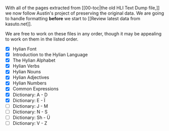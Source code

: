With all of the pages extracted from [[00-toc|the old HLI Text Dump file,]] we now follow Austin's project of preserving the original data. We are going to handle formatting **before** we start to [[Review latest data from kasuto.net]].

We are free to work on these files in any order, though it may be appealing to work on them in the listed order.

+ [x] Hylian Font
+ [x] Introduction to the Hylian Language
+ [x] The Hylian Alphabet
+ [x] Hylian Verbs
+ [x] Hylian Nouns
+ [x] Hylian Adjectives
+ [x] Hylian Numbers
+ [x] Common Expressions
+ [x] Dictionary: A - D
+ [x] Dictionary: E - Ï
+ [ ] Dictionary: J - M
+ [ ] Dictionary: N - S
+ [ ] Dictionary: Sh - Ü
+ [ ] Dictionary: V - Z